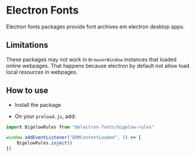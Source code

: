 # Electron Fonts

Electron fonts packages provide font archives em electron desktop apps.

## Limitations

These packages may not work in `BrowserWindow` instances that loaded online webpages. That happens because electron by default not allow load local resources in webpages.

## How to use

* Install the package

* On your `preload.js`, add:

```ts
import BigelowRules from "@electron-fonts/bigelow-rules"

window.addEventListener("DOMContentLoaded", () => {
    BigelowRules.inject()
})
```